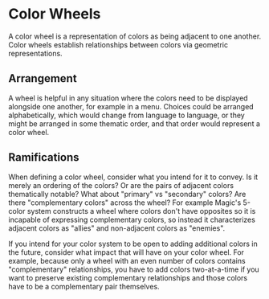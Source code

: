 # Color Wheels

A color wheel is a representation of colors as being adjacent to one another. Color wheels establish relationships between colors via geometric representations.

## Arrangement

A wheel is helpful in any situation where the colors need to be displayed alongside one another, for example in a menu. Choices could be arranged alphabetically, which would change from language to language, or they might be arranged in some thematic order, and that order would represent a color wheel.

## Ramifications

When defining a color wheel, consider what you intend for it to convey. Is it merely an ordering of the colors? Or are the pairs of adjacent colors thematically notable? What about "primary" vs "secondary" colors? Are there "complementary colors" across the wheel? For example Magic's 5-color system constructs a wheel where colors don't have opposites so it is incapable of expressing complementary colors, so instead it characterizes adjacent colors as "allies" and non-adjacent colors as "enemies".

If you intend for your color system to be open to adding additional colors in the future, consider what impact that will have on your color wheel. For example, because only a wheel with an even number of colors contains "complementary" relationships, you have to add colors two-at-a-time if you want to preserve existing complementary relationships and those colors have to be a complementary pair themselves.
